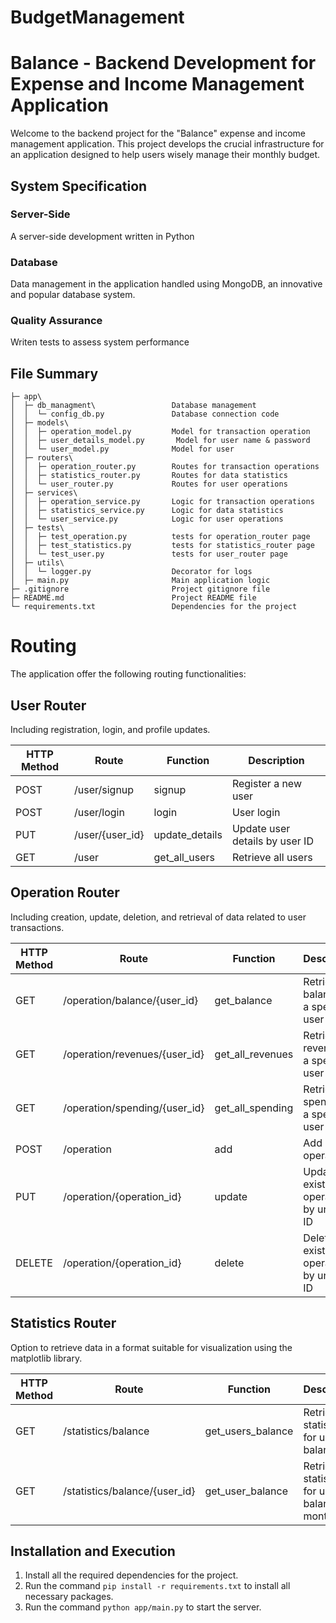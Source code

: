# BudgetManagement
# Balance - Backend Development for Expense and Income Management Application

Welcome to the backend project for the "Balance" expense and income management application. This project develops the crucial infrastructure for an application designed to help users wisely manage their monthly budget.

## System Specification

### Server-Side
A server-side development written in Python

### Database
Data management in the application handled using MongoDB, an innovative and popular database system.

### Quality Assurance
Writen tests to assess system performance

## File Summary
    
    ├─ app\                             
    │  ├─ db_managment\                 Database management
    │  │  └─ config_db.py               Database connection code
    │  ├─ models\                       
    │  │  ├─ operation_model.py         Model for transaction operation
    │  │  ├─ user_details_model.py       Model for user name & password
    │  │  └─ user_model.py              Model for user
    │  ├─ routers\                      
    │  │  ├─ operation_router.py        Routes for transaction operations
    │  │  ├─ statistics_router.py       Routes for data statistics
    │  │  └─ user_router.py             Routes for user operations
    │  ├─ services\                     
    │  │  ├─ operation_service.py       Logic for transaction operations
    │  │  ├─ statistics_service.py      Logic for data statistics
    │  │  └─ user_service.py            Logic for user operations
    │  ├─ tests\                           
    │  │  ├─ test_operation.py          tests for operation_router page
    │  │  ├─ test_statistics.py         tests for statistics_router page
    │  │  └─ test_user.py               tests for user_router page
    │  ├─ utils\                           
    │  │  └─ logger.py                  Decorator for logs
    │  ├─ main.py                       Main application logic
    ├─ .gitignore                       Project gitignore file  
    ├─ README.md                        Project README file
    └─ requirements.txt                 Dependencies for the project
        

# Routing
The application offer the following routing functionalities:

## User Router
Including registration, login, and profile updates.


| HTTP Method | Route           | Function          | Description                              |
|-------------|-----------------|-------------------|------------------------------------------|
| POST        | /user/signup    | signup            | Register a new user                      |
| POST        | /user/login     | login             | User login                               |
| PUT         | /user/{user_id} | update_details    | Update user details by user ID           |
| GET         | /user           | get_all_users     | Retrieve all users                       |


## Operation Router
Including creation, update, deletion, and retrieval of data related to user transactions.


| HTTP Method | Route                         | Function         | Description                                  |
|-------------|-------------------------------|------------------|----------------------------------------------|
| GET         | /operation/balance/{user_id}  | get_balance      | Retrieve balance of a specific user          |
| GET         | /operation/revenues/{user_id} | get_all_revenues | Retrieve all revenues of a specific user     |
| GET         | /operation/spending/{user_id} | get_all_spending | Retrieve all spending of a specific user     |
| POST        | /operation                    | add              | Add a new operation                          |
| PUT         | /operation/{operation_id}     | update           | Update an existing operation by unique ID    |
| DELETE      | /operation/{operation_id}     | delete           | Delete an existing operation by unique ID    |

## Statistics Router
 Option to retrieve data in a format suitable for visualization using the matplotlib library.


| HTTP Method | Route                         | Function          | Description                                      |
|-------------|-------------------------------|-------------------|--------------------------------------------------|
| GET         | /statistics/balance           | get_users_balance | Retrieve statistics for users' balance           |
| GET         | /statistics/balance/{user_id} | get_user_balance  | Retrieve statistics for user's balance by months |

## Installation and Execution

1. Install all the required dependencies for the project.
2. Run the command `pip install -r requirements.txt` to install all necessary packages.
3. Run the command `python app/main.py` to start the server.








